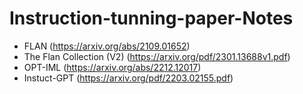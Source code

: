 # Instruction-tunning-paper-Notes
  - FLAN (https://arxiv.org/abs/2109.01652)
  - The Flan Collection (V2) (https://arxiv.org/pdf/2301.13688v1.pdf)
  - OPT-IML (https://arxiv.org/abs/2212.12017)
  - Instuct-GPT (https://arxiv.org/pdf/2203.02155.pdf)

